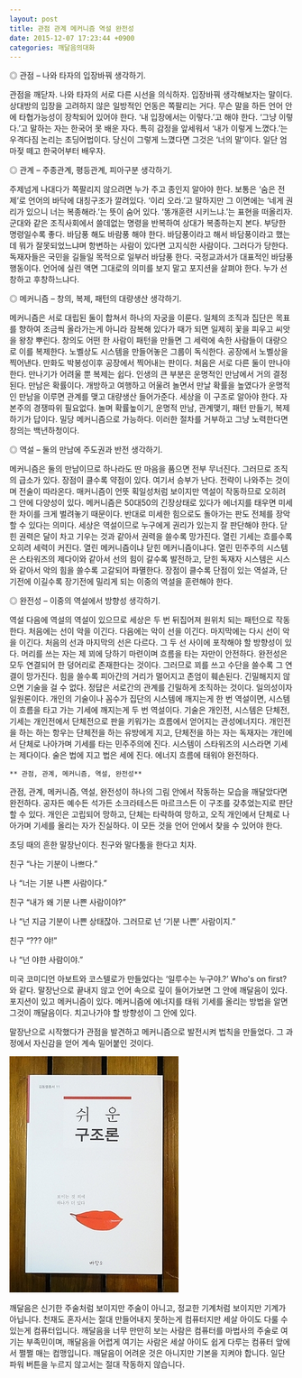 ```yaml
---
layout: post
title: 관점 관계 메커니즘 역설 완전성
date: 2015-12-07 17:23:44 +0900
categories: 깨달음의대화
---
```

◎ 관점 – 나와 타자의 입장바꿔 생각하기. 

  


관점을 깨닫자. 나와 타자의 서로 다른 시선을 의식하자. 입장바꿔 생각해보자는 말이다. 상대방의 입장을 고려하지 않은 일방적인 언동은 쪽팔리는 거다. 무슨 말을 하든 언어 안에 타협가능성이 장착되어 있어야 한다. ‘내 입장에서는 이렇다.’고 해야 한다. ‘그냥 이렇다.’고 말하는 자는 한국어 못 배운 자다. 특히 감정을 앞세워서 ‘내가 이렇게 느꼈다.’는 우격다짐 논리는 초딩어법이다. 당신이 그렇게 느꼈다면 그것은 ‘너의 말’이다. 일단 엄마젖 떼고 한국어부터 배우자. 

  


◎ 관계 – 주종관계, 평등관계, 피아구분 생각하기. 

  


주제넘게 나대다가 쪽팔리지 않으려면 누가 주고 종인지 알아야 한다. 보통은 ‘숨은 전제’로 언어의 바닥에 대칭구조가 깔려있다. ‘이리 오라.’고 말하지만 그 이면에는 ‘네게 권리가 있으니 너는 복종해라.’는 뜻이 숨어 있다. ‘똥개훈련 시키느냐.’는 표현을 떠올리자. 군대와 같은 조직사회에서 쓸데없는 명령을 반복하여 상대가 복종하는지 본다. 부당한 명령일수록 좋다. 바담풍 해도 바람풍 해야 한다. 바담풍이라고 해서 바담풍이라고 했는데 뭐가 잘못되었느냐며 항변하는 사람이 있다면 고지식한 사람이다. 그러다가 당한다. 독재자들은 국민을 길들일 목적으로 일부러 바담풍 한다. 국정교과서가 대표적인 바담풍 행동이다. 언어에 실린 액면 그대로의 의미를 보지 말고 포지션을 살펴야 한다. 누가 선창하고 후창하느냐다. 

  


◎ 메커니즘 – 창의, 복제, 패턴의 대량생산 생각하기. 

  


메커니즘은 서로 대립된 둘이 합쳐서 하나의 자궁을 이룬다. 일체의 조직과 집단은 목표를 향하여 조금씩 올라가는게 아니라 잠복해 있다가 때가 되면 일제히 꽃을 피우고 씨앗을 왕창 뿌린다. 창의도 어떤 한 사람이 패턴을 만들면 그 세력에 속한 사람들이 대량으로 이를 복제한다. 노벨상도 시스템을 만들어놓은 그룹이 독식한다. 공장에서 노벨상을 찍어낸다. 만화도 박봉성이후 공장에서 찍어내는 판이다. 처음은 서로 다른 둘이 만나야 한다. 만나기가 어려울 뿐 복제는 쉽다. 인생의 큰 부분은 운명적인 만남에서 거의 결정된다. 만남은 확률이다. 개방하고 여행하고 어울려 놀면서 만날 확률을 높였다가 운명적인 만남을 이루면 관계를 맺고 대량생산 들어가준다. 세상을 이 구조로 알아야 한다. 자본주의 경쟁따위 필요없다. 놀며 확률높이기, 운명적 만남, 관계맺기, 패턴 만들기, 복제하기가 답이다. 밀당 메커니즘으로 가능하다. 이러한 절차를 거부하고 그냥 노력한다면 창의는 백년하청이다. 

  


◎ 역설 – 둘의 만남에 주도권과 반전 생각하기. 

  


메커니즘은 둘의 만남이므로 하나라도 딴 마음을 품으면 전부 무너진다. 그러므로 조직의 급소가 있다. 장점이 클수록 약점이 있다. 여기서 승부가 난다. 전략이 나와주는 것이며 전술이 따라온다. 매커니즘이 언뜻 획일성처럼 보이지만 역설이 작동하므로 오히려 그 안에 다양성이 있다. 메커니즘은 50대50의 긴장상태로 있다가 에너지를 태우면 미세한 차이를 크게 벌려놓기 때문이다. 반대로 미세한 힘으로도 돌아가는 판도 전체를 장악할 수 있다는 의미다. 세상은 역설이므로 누구에게 권리가 있는지 잘 판단해야 한다. 닫힌 권력은 달이 차고 기우는 것과 같아서 권력을 쓸수록 망가진다. 열린 기세는 흐를수록 오히려 세력이 커진다. 열린 메커니즘이냐 닫힌 메커니즘이냐다. 열린 민주주의 시스템은 스타워즈의 제다이와 같아서 선의 힘이 갈수록 발전하고, 닫힌 독재자 시스템은 시스와 같아서 악의 힘을 쓸수록 고갈되어 파멸한다. 장점이 클수록 단점이 있는 역설과, 단기전에 이길수록 장기전에 밀리게 되는 이중의 역설을 훈련해야 한다. 

  


◎ 완전성 – 이중의 역설에서 방향성 생각하기. 

  


역설 다음에 역설의 역설이 있으므로 세상은 두 번 뒤집어져 원위치 되는 패턴으로 작동한다. 처음에는 선이 악을 이긴다. 다음에는 악이 선을 이긴다. 마지막에는 다시 선이 악을 이긴다. 처음의 선과 마지막의 선은 다르다. 그 두 선 사이에 포착해야 할 방향성이 있다. 머리를 쓰는 자는 제 꾀에 당하기 마련이며 흐름을 타는 자만이 안전하다. 완전성은 모두 연결되어 한 덩어리로 존재한다는 것이다. 그러므로 꾀를 쓰고 수단을 쓸수록 그 연결이 망가진다. 힘을 쓸수록 피아간의 거리가 멀어지고 존엄이 훼손된다. 긴밀해지지 않으면 기술을 걸 수 없다. 정답은 서로간의 관계를 긴밀하게 조직하는 것이다. 일의성이자 일원론이다. 개인의 기술이나 꼼수가 집단의 시스템에 깨지는게 한 번 역설이면, 시스템이 흐름을 타고 가는 기세에 깨지는게 두 번 역설이다. 기술은 개인전, 시스템은 단체전, 기세는 개인전에서 단체전으로 판을 키워가는 흐름에서 얻어지는 관성에너지다. 개인전을 하는 하는 항우는 단체전을 하는 유방에게 지고, 단체전을 하는 자는 독재자는 개인에서 단체로 나아가며 기세를 타는 민주주의에 진다. 시스템이 스타워즈의 시스라면 기세는 제다이다. 술은 법에 지고 법은 세에 진다. 에너지 흐름에 태워야 완전하다. 

  


  


 

    ** 관점, 관계, 메커니즘, 역설, 완전성** 

  


관점, 관계, 메커니즘, 역설, 완전성이 하나의 그림 안에서 작동하는 모습을 깨달았다면 완전하다. 공자든 예수든 석가든 소크라테스든 마르크스든 이 구조를 갖추었는지로 판단할 수 있다. 개인은 고립되어 망하고, 단체는 타락하여 망하고, 오직 개인에서 단체로 나아가며 기세를 올리는 자가 진실하다. 이 모든 것을 언어 안에서 찾을 수 있어야 한다. 

  


초딩 때의 흔한 말장난이다. 친구와 말다툼을 한다고 치자. 

  


친구 “나는 기분이 나쁘다.”  
      
나 “너는 기분 나쁜 사람이다.”  
      
친구 “내가 왜 기분 나쁜 사람이야?”  
      
나 “넌 지금 기분이 나쁜 상태잖아. 그러므로 넌 ‘기분 나쁜’ 사람이지.”  
      
친구 “??? 야!” 

나 “넌 야한 사람이야.” 

  


미국 코미디언 아보트와 코스텔로가 만들었다는 ‘일루수는 누구야.?’ Who's on first?와 같다. 말장난으로 끝내지 않고 언어 속으로 깊이 들어가보면 그 안에 깨달음이 있다. 포지션이 있고 메커니즘이 있다. 메커니즘에 에너지를 태워 기세를 올리는 방법을 알면 그것이 깨달음이다. 치고나가야 할 방향성이 그 안에 있다.

말장난으로 시작했다가 관점을 발견하고 메커니즘으로 발전시켜 법칙을 만들었다. 그 과정에서 자신감을 얻어 계속 밀어붙인 것이다. 

  



 <img src="files/attach/images/198/658/645/DSC01488.JPG" alt="DSC01488.JPG" width="300" height="419" /> 

  


깨달음은 신기한 주술처럼 보이지만 주술이 아니고, 정교한 기계처럼 보이지만 기계가 아닙니다. 천재도 혼자서는 절대 만들어내지 못하는게 컴퓨터지만 세살 아이도 다룰 수 있는게 컴퓨터입니다. 깨달음을 너무 만만히 보는 사람은 컴퓨터를 마법사의 주술로 여기는 부족민이며, 깨달음을 어렵게 여기는 사람은 세살 아이도 쉽게 다루는 컴퓨터 앞에서 쩔쩔 매는 컴맹입니다. 깨달음이 어려운 것은 아니지만 기본을 지켜야 합니다. 일단 파워 버튼을 누르지 않고서는 절대 작동하지 않습니다.